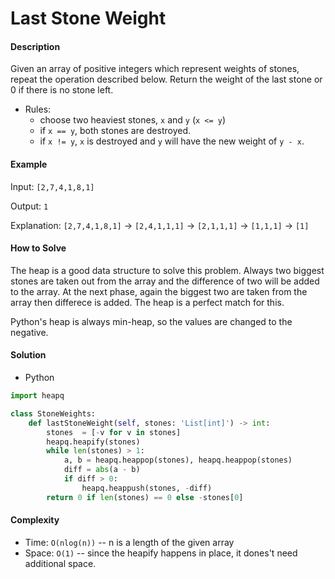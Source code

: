 # Last Stone Weight

#### Description

Given an array of positive integers which represent weights of stones, repeat the operation described below. Return the weight of the last stone or 0 if there is no stone left.

- Rules:
    - choose two heaviest stones, `x` and `y` (`x <= y`)
    - if `x == y`, both stones are destroyed.
    - if `x != y`, `x` is destroyed and `y` will have the new weight of `y - x`.

#### Example

Input: `[2,7,4,1,8,1]`

Output: `1`

Explanation: `[2,7,4,1,8,1]` -> `[2,4,1,1,1]` -> `[2,1,1,1]` -> `[1,1,1]` -> `[1]`

#### How to Solve

The heap is a good data structure to solve this problem. Always two biggest stones are taken out from the array and the difference of two will be added to the array. At the next phase, again the biggest two are taken from the array then differece is added. The heap is a perfect match for this.

Python's heap is always min-heap, so the values are changed to the negative.

#### Solution
- Python

```python
import heapq

class StoneWeights:
    def lastStoneWeight(self, stones: 'List[int]') -> int:
        stones  = [-v for v in stones]
        heapq.heapify(stones)
        while len(stones) > 1:
            a, b = heapq.heappop(stones), heapq.heappop(stones)
            diff = abs(a - b)
            if diff > 0:
                heapq.heappush(stones, -diff)
        return 0 if len(stones) == 0 else -stones[0]
```

#### Complexity
- Time: `O(nlog(n))` -- n is a length of the given array
- Space: `O(1)` -- since the heapify happens in place, it dones't need additional space.
